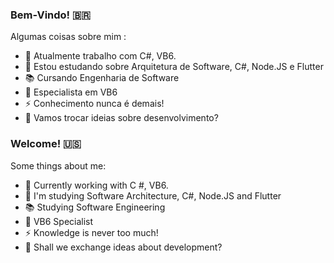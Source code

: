 ### Bem-Vindo! 🇧🇷

Algumas coisas sobre mim :

- 🔭 Atualmente trabalho com C#, VB6.
- 🌱 Estou estudando sobre Arquitetura de Software, C#, Node.JS e Flutter
- :books: Cursando Engenharia de Software 
- :muscle: Especialista em VB6
- ⚡ Conhecimento nunca é demais!
- 💬 Vamos trocar ideias sobre desenvolvimento? 

### Welcome! 🇺🇸
Some things about me:

- 🔭 Currently working with C #, VB6.
- 🌱 I'm studying Software Architecture, C#, Node.JS and Flutter
- :books: Studying Software Engineering
- :muscle: VB6 Specialist
- ⚡ Knowledge is never too much!
- 💬 Shall we exchange ideas about development?
